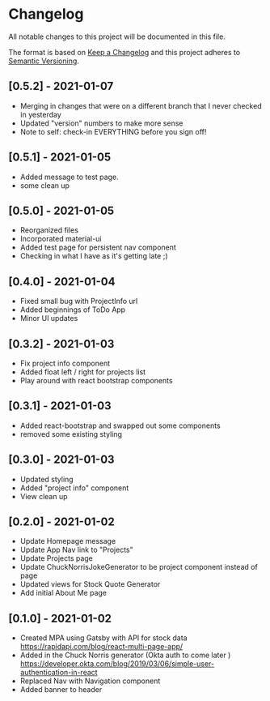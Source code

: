 # Changelog
All notable changes to this project will be documented in this file.

The format is based on [Keep a Changelog](https://keepachangelog.com/en/1.0.0/)
and this project adheres to [Semantic Versioning](https://semver.org/spec/v2.0.0.html).

## [0.5.2] - 2021-01-07
- Merging in changes that were on a different branch that I never checked in yesterday 
- Updated "version" numbers to make more sense
- Note to self: check-in EVERYTHING before you sign off!

## [0.5.1] - 2021-01-05
- Added message to test page.
- some clean up

## [0.5.0] - 2021-01-05
- Reorganized files
- Incorporated material-ui
- Added test page for persistent nav component
- Checking in what I have as it's getting late ;) 

## [0.4.0] - 2021-01-04
- Fixed small bug with ProjectInfo url 
- Added beginnings of ToDo App 
- Minor UI updates

## [0.3.2] - 2021-01-03
- Fix project info component
- Added float left / right for projects list 
- Play around with react bootstrap components

## [0.3.1] - 2021-01-03
- Added react-bootstrap and swapped out some components
- removed some existing styling

## [0.3.0] - 2021-01-03
- Updated styling
- Added "project info" component
- View clean up

## [0.2.0] - 2021-01-02
- Update Homepage message
- Update App Nav link to "Projects"
- Update Projects page 
- Update ChuckNorrisJokeGenerator to be project component instead of page
- Updated views for Stock Quote Generator
- Add initial About Me page

## [0.1.0] - 2021-01-02
- Created MPA using Gatsby with API for stock data https://rapidapi.com/blog/react-multi-page-app/
- Added in the Chuck Norris generator (Okta auth to come later ) https://developer.okta.com/blog/2019/03/06/simple-user-authentication-in-react 
- Replaced Nav with Navigation component
- Added banner to header
